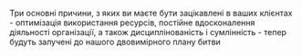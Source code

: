 Три основні причини, з яких ви маєте бути зацікавлені в ваших клієнтах - оптимізація використання ресурсів, постійне вдосконалення діяльності організації, а також дисциплінованість і сумлінність - тепер будуть залучені до нашого двовимірного плану битви